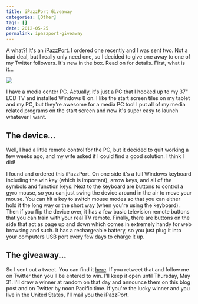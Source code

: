 ```yaml
---
title: iPazzPort Giveaway
categories: [Other]
tags: []
date: 2012-05-25
permalink: ipazzport-giveaway
---
```


A what?! It&#39;s an [iPazzPort](http://ipazzport.com/). I ordered one recently and I was sent two. Not a bad deal, but I really only need one, so I decided to give one away to one of my Twitter followers. It&#39;s new in the box. Read on for details. First, what is it...
<!-- xmore -->

![](/files/ipazzport-giveaway_01.png)

I have a media center PC. Actually, it&#39;s just a PC that I hooked up to my 37" LCD TV and installed Windows 8 on. I like the start screen tiles on my tablet and my PC, but they&#39;re awesome for a media PC too! I put all of my media related programs on the start screen and now it&#39;s super easy to launch whatever I want.

## The device...

Well, I had a little remote control for the PC, but it decided to quit working a few weeks ago, and my wife asked if I could find a good solution. I think I did!

I found and ordered this iPazzPort. On one side it&#39;s a full Windows keyboard including the win key (which is important), arrow keys, and all of the symbols and function keys. Next to the keyboard are buttons to control a gyro mouse, so you can just swing the device around in the air to move your mouse. You can hit a key to switch mouse modes so that you can either hold it the long way or the short way (when you&#39;re using the keyboard). Then if you flip the device over, it has a few basic television remote buttons that you can train with your real TV remote. Finally, there are buttons on the side that act as page up and down which comes in extremely handy for web browsing and such. It has a rechargeable battery, so you just plug it into your computers USB port every few days to charge it up.

## The giveaway...

So I sent out a tweet. You can find it [here](https://twitter.com/codefoster/status/206064528843210752). If you retweet that and follow me on Twitter then you&#39;ll be entered to win. I&#39;ll keep it open until Thursday, May 31\. I&#39;ll draw a winner at random on that day and announce them on this blog post and on Twitter by noon Pacific time. If you&#39;re the lucky winner and you live in the United States, I&#39;ll mail you the iPazzPort.